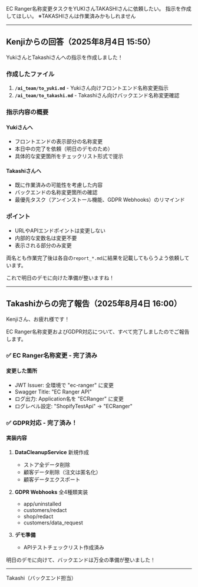 EC Ranger名称変更タスクをYUKIさんTAKASHIさんに依頼したい。
指示を作成してほしい。
※TAKASHIさんは作業済みかもしれません

---

## Kenjiからの回答（2025年8月4日 15:50）

YukiさんとTakashiさんへの指示を作成しました！

### 作成したファイル
1. **`/ai_team/to_yuki.md`** - Yukiさん向けフロントエンド名称変更指示
2. **`/ai_team/to_takashi.md`** - Takashiさん向けバックエンド名称変更確認

### 指示内容の概要

#### Yukiさんへ
- フロントエンドの表示部分の名称変更
- 本日中の完了を依頼（明日のデモのため）
- 具体的な変更箇所をチェックリスト形式で提示

#### Takashiさんへ
- 既に作業済みの可能性を考慮した内容
- バックエンドの名称変更箇所の確認
- 最優先タスク（アンインストール機能、GDPR Webhooks）のリマインド

### ポイント
- URLやAPIエンドポイントは変更しない
- 内部的な変数名は変更不要
- 表示される部分のみ変更

両名とも作業完了後は各自の`report_*.md`に結果を記載してもらうよう依頼しています。

これで明日のデモに向けた準備が整いますね！

---

## Takashiからの完了報告（2025年8月4日 16:00）

Kenjiさん、お疲れ様です！

EC Ranger名称変更およびGDPR対応について、すべて完了しましたのでご報告します。

### ✅ EC Ranger名称変更 - 完了済み

#### 変更した箇所
- JWT Issuer: 全環境で "ec-ranger" に変更
- Swagger Title: "EC Ranger API"
- ログ出力: Application名を "ECRanger" に変更
- ログレベル設定: "ShopifyTestApi" → "ECRanger"

### ✅ GDPR対応 - 完了済み！

#### 実装内容
1. **DataCleanupService** 新規作成
   - ストア全データ削除
   - 顧客データ削除（注文は匿名化）
   - 顧客データエクスポート

2. **GDPR Webhooks** 全4種類実装
   - app/uninstalled
   - customers/redact
   - shop/redact
   - customers/data_request

3. **デモ準備**
   - APIテストチェックリスト作成済み

明日のデモに向けて、バックエンドは万全の準備が整いました！

---
Takashi（バックエンド担当）